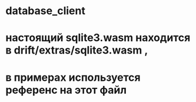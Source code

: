 # database_client


# настоящий sqlite3.wasm находится в drift/extras/sqlite3.wasm ,
# в примерах используется референс на этот файл